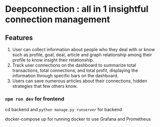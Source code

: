 # Deepconnection : all in 1 insightful connection management 

## Features
1. User can collect information about people who they deal with or know such as profile, goal, deal, article and graph relationship among their profile to know insight their relationship.
2. Track user connections on the dashboard to summarize total transactions, total connections, and total profit, displaying the information through specific bars on the dashboard.
3. Users can save numerous articles about their connections, hidden strategies that few others know.

### `npm run dev` for frontend 

cd backend and `python manage.py runserver` for backend

docker-compose up for running docker to use Grafana and Prometheus 


